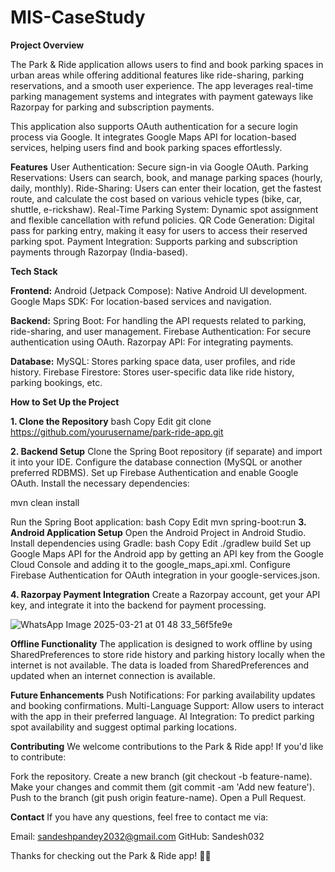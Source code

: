 # MIS-CaseStudy

**Project Overview**

The Park & Ride application allows users to find and book parking spaces in urban areas while offering additional features like ride-sharing, parking reservations, and a smooth user experience. The app leverages real-time parking management systems and integrates with payment gateways like Razorpay for parking and subscription payments.

This application also supports OAuth authentication for a secure login process via Google. It integrates Google Maps API for location-based services, helping users find and book parking spaces effortlessly.

**Features**
User Authentication: Secure sign-in via Google OAuth.
Parking Reservations: Users can search, book, and manage parking spaces (hourly, daily, monthly).
Ride-Sharing: Users can enter their location, get the fastest route, and calculate the cost based on various vehicle types (bike, car, shuttle, e-rickshaw).
Real-Time Parking System: Dynamic spot assignment and flexible cancellation with refund policies.
QR Code Generation: Digital pass for parking entry, making it easy for users to access their reserved parking spot.
Payment Integration: Supports parking and subscription payments through Razorpay (India-based).

**Tech Stack**

**Frontend:**
Android (Jetpack Compose): Native Android UI development.
Google Maps SDK: For location-based services and navigation.

**Backend:**
Spring Boot: For handling the API requests related to parking, ride-sharing, and user management.
Firebase Authentication: For secure authentication using OAuth.
Razorpay API: For integrating payments.

**Database:**
MySQL: Stores parking space data, user profiles, and ride history.
Firebase Firestore: Stores user-specific data like ride history, parking bookings, etc.


**How to Set Up the Project**

**1. Clone the Repository**
bash
Copy
Edit
git clone https://github.com/yourusername/park-ride-app.git

**2. Backend Setup**
Clone the Spring Boot repository (if separate) and import it into your IDE.
Configure the database connection (MySQL or another preferred RDBMS).
Set up Firebase Authentication and enable Google OAuth.
Install the necessary dependencies:

mvn clean install

Run the Spring Boot application:
bash
Copy
Edit
mvn spring-boot:run
**3. Android Application Setup**
Open the Android Project in Android Studio.
Install dependencies using Gradle:
bash
Copy
Edit
./gradlew build
Set up Google Maps API for the Android app by getting an API key from the Google Cloud Console and adding it to the google_maps_api.xml.
Configure Firebase Authentication for OAuth integration in your google-services.json.

**4. Razorpay Payment Integration**
Create a Razorpay account, get your API key, and integrate it into the backend for payment processing.

![WhatsApp Image 2025-03-21 at 01 48 33_56f5fe9e](https://github.com/user-attachments/assets/e9d2b795-985a-4774-a702-c4579d0fbfd9)


**Offline Functionality**
The application is designed to work offline by using SharedPreferences to store ride history and parking history locally when the internet is not available. The data is loaded from SharedPreferences and updated when an internet connection is available.

**Future Enhancements**
Push Notifications: For parking availability updates and booking confirmations.
Multi-Language Support: Allow users to interact with the app in their preferred language.
AI Integration: To predict parking spot availability and suggest optimal parking locations.

**Contributing**
We welcome contributions to the Park & Ride app! If you'd like to contribute:

Fork the repository.
Create a new branch (git checkout -b feature-name).
Make your changes and commit them (git commit -am 'Add new feature').
Push to the branch (git push origin feature-name).
Open a Pull Request.


**Contact**
If you have any questions, feel free to contact me via:

Email: sandeshpandey2032@gmail.com
GitHub: Sandesh032

Thanks for checking out the Park & Ride app! 🚗✨
